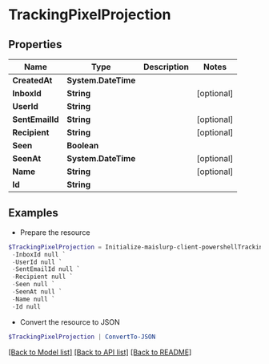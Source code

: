 # TrackingPixelProjection
## Properties

Name | Type | Description | Notes
------------ | ------------- | ------------- | -------------
**CreatedAt** | **System.DateTime** |  | 
**InboxId** | **String** |  | [optional] 
**UserId** | **String** |  | 
**SentEmailId** | **String** |  | [optional] 
**Recipient** | **String** |  | [optional] 
**Seen** | **Boolean** |  | 
**SeenAt** | **System.DateTime** |  | [optional] 
**Name** | **String** |  | [optional] 
**Id** | **String** |  | 

## Examples

- Prepare the resource
```powershell
$TrackingPixelProjection = Initialize-maislurp-client-powershellTrackingPixelProjection  -CreatedAt null `
 -InboxId null `
 -UserId null `
 -SentEmailId null `
 -Recipient null `
 -Seen null `
 -SeenAt null `
 -Name null `
 -Id null
```

- Convert the resource to JSON
```powershell
$TrackingPixelProjection | ConvertTo-JSON
```

[[Back to Model list]](../README#documentation-for-models) [[Back to API list]](../README#documentation-for-api-endpoints) [[Back to README]](../README)

